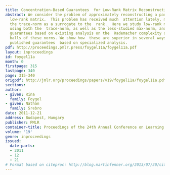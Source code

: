 ```yaml
---
title: Concentration-Based Guarantees  for Low-Rank Matrix Reconstruction
abstract: We consider the problem of approximately reconstructing a partially-observed,   approximately
  low-rank matrix.  This problem has received much  attention lately, mostly using
  the trace-norm as a surrogate to the  rank.  Here we study low-rank matrix reconstruction
  using both the  trace-norm, as well as the less-studied max-norm, and present  reconstruction
  guarantees based on existing analysis on the  Rademacher complexity of the unit
  balls of these norms. We show how  these are superior in several ways to recently
  published guarantees  based on specialized analysis.
pdf: http://proceedings.pmlr.press/foygel11a/foygel11a.pdf
layout: inproceedings
id: foygel11a
month: 0
firstpage: 315
lastpage: 340
page: 315-340
origpdf: http://jmlr.org/proceedings/papers/v19/foygel11a/foygel11a.pdf
sections: 
author:
- given: Rina
  family: Foygel
- given: Nathan
  family: Srebro
date: 2011-12-21
address: Budapest, Hungary
publisher: PMLR
container-title: Proceedings of the 24th Annual Conference on Learning Theory
volume: '19'
genre: inproceedings
issued:
  date-parts:
  - 2011
  - 12
  - 21
# Format based on citeproc: http://blog.martinfenner.org/2013/07/30/citeproc-yaml-for-bibliographies/
---
```

